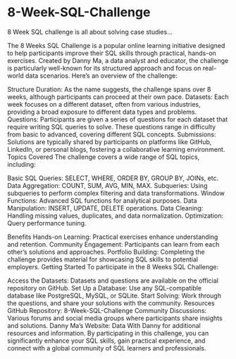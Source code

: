 # 8-Week-SQL-Challenge
8 Week SQL challenge is all about solving case studies... 

The 8 Weeks SQL Challenge is a popular online learning initiative designed to help participants improve their SQL skills through practical, hands-on exercises. Created by Danny Ma, a data analyst and educator, the challenge is particularly well-known for its structured approach and focus on real-world data scenarios. Here’s an overview of the challenge:

Structure
Duration: As the name suggests, the challenge spans over 8 weeks, although participants can proceed at their own pace.
Datasets: Each week focuses on a different dataset, often from various industries, providing a broad exposure to different data types and problems.
Questions: Participants are given a series of questions for each dataset that require writing SQL queries to solve. These questions range in difficulty from basic to advanced, covering different SQL concepts.
Submissions: Solutions are typically shared by participants on platforms like GitHub, LinkedIn, or personal blogs, fostering a collaborative learning environment.
Topics Covered
The challenge covers a wide range of SQL topics, including:

Basic SQL Queries: SELECT, WHERE, ORDER BY, GROUP BY, JOINs, etc.
Data Aggregation: COUNT, SUM, AVG, MIN, MAX.
Subqueries: Using subqueries to perform complex filtering and data transformations.
Window Functions: Advanced SQL functions for analytical purposes.
Data Manipulation: INSERT, UPDATE, DELETE operations.
Data Cleaning: Handling missing values, duplicates, and data normalization.
Optimization: Query performance tuning.

Benefits
Hands-on Learning: Practical exercises enhance understanding and retention.
Community Engagement: Participants can learn from each other’s solutions and approaches.
Portfolio Building: Completing the challenge provides material for showcasing SQL skills to potential employers.
Getting Started
To participate in the 8 Weeks SQL Challenge:

Access the Datasets: Datasets and questions are available on the official repository on GitHub.
Set Up a Database: Use any SQL-compatible database like PostgreSQL, MySQL, or SQLite.
Start Solving: Work through the questions, and share your solutions with the community.
Resources
GitHub Repository: 8-Week-SQL-Challenge
Community Discussions: Various forums and social media groups where participants share insights and solutions.
Danny Ma’s Website: Data With Danny for additional resources and information.
By participating in this challenge, you can significantly enhance your SQL skills, gain practical experience, and connect with a global community of SQL learners and professionals.
